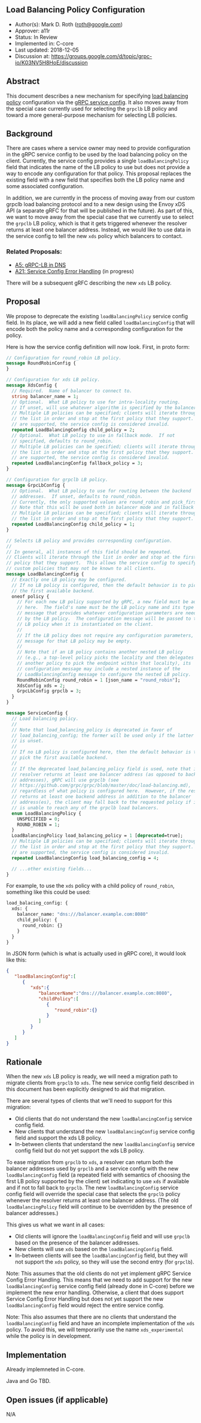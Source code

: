 Load Balancing Policy Configuration
----
* Author(s): Mark D. Roth (roth@google.com)
* Approver: a11r
* Status: In Review
* Implemented in: C-core
* Last updated: 2018-12-05
* Discussion at: https://groups.google.com/d/topic/grpc-io/K03NV5H8HoE/discussion

## Abstract

This document describes a new mechanism for specifying [load balancing
policy](https://github.com/grpc/grpc/blob/master/doc/load-balancing.md)
configuration via the [gRPC service
config](https://github.com/grpc/grpc/blob/master/doc/service_config.md).
It also moves away from the special case currently used for selecting
the `grpclb` LB policy and toward a more general-purpose mechanism for
selecting LB policies.

## Background

There are cases where a service owner may need to provide configuration
in the gRPC service config to be used by the load balancing policy on
the client.  Currently, the service config provides a single
`loadBalancingPolicy` field that indicates the name of the LB policy to
use but does not provide a way to encode any configuration for that
policy.  This proposal replaces the existing field with a new field that
specifies both the LB policy name and some associated configuration.

In addition, we are currently in the process of moving away from our
custom grpclb load balancing protocol and to a new design using the Envoy
xDS API (a separate gRFC for that will be published in the future).
As part of this, we want to move away from the special case that we
currently use to select the `grpclb` LB policy, which is that it gets
triggered whenever the resolver returns at least one balancer address.
Instead, we would like to use data in the service config to tell the
new `xds` policy which balancers to contact.

### Related Proposals:

* [A5: gRPC-LB in DNS](A5-grpclb-in-dns.md)
* [A21: Service Config Error Handling](https://github.com/grpc/proposal/pull/100) (in progress)

There will be a subsequent gRFC describing the new `xds` LB policy.

## Proposal

We propose to deprecate the existing `loadBalancingPolicy` service
config field.  In its place, we will add a new field called
`loadBalancingConfig` that will encode both the policy name and a
corresponding configuration for the policy.

Here is how the service config definition will now look.  First, in
proto form:

```proto
// Configuration for round_robin LB policy.
message RoundRobinConfig {
}

// Configuration for xds LB policy.
message XdsConfig {
  // Required.  Name of balancer to connect to.
  string balancer_name = 1;
  // Optional.  What LB policy to use for intra-locality routing.
  // If unset, will use whatever algorithm is specified by the balancer.
  // Multiple LB policies can be specified; clients will iterate through
  // the list in order and stop at the first policy that they support. If none
  // are supported, the service config is considered invalid.
  repeated LoadBalancingConfig child_policy = 2;
  // Optional.  What LB policy to use in fallback mode.  If not
  // specified, defaults to round_robin.
  // Multiple LB policies can be specified; clients will iterate through
  // the list in order and stop at the first policy that they support. If none
  // are supported, the service config is considered invalid.
  repeated LoadBalancingConfig fallback_policy = 3;
}

// Configuration for grpclb LB policy.
message GrpcLbConfig {
  // Optional.  What LB policy to use for routing between the backend
  // addresses.  If unset, defaults to round_robin.
  // Currently, the only supported values are round_robin and pick_first.
  // Note that this will be used both in balancer mode and in fallback mode.
  // Multiple LB policies can be specified; clients will iterate through
  // the list in order and stop at the first policy that they support.
  repeated LoadBalancingConfig child_policy = 1;
}

// Selects LB policy and provides corresponding configuration.
//
// In general, all instances of this field should be repeated.
// Clients will iterate through the list in order and stop at the first
// policy that they support.  This allows the service config to specify
// custom policies that may not be known to all clients.
message LoadBalancingConfig {
  // Exactly one LB policy may be configured.
  // If no LB policy is configured, then the default behavior is to pick
  // the first available backend.
  oneof policy {
    // For each new LB policy supported by gRPC, a new field must be added
    // here.  The field's name must be the LB policy name and its type is a
    // message that provides whatever configuration parameters are needed
    // by the LB policy.  The configuration message will be passed to the
    // LB policy when it is instantiated on the client.
    //
    // If the LB policy does not require any configuration parameters, the
    // message for that LB policy may be empty.
    //
    // Note that if an LB policy contains another nested LB policy
    // (e.g., a top-level policy picks the locality and then delegates to
    // another policy to pick the endpoint within that locality), its
    // configuration message may include a nested instance of the
    // LoadBalancingConfig message to configure the nested LB policy.
    RoundRobinConfig round_robin = 1 [json_name = "round_robin"];
    XdsConfig xds = 2;
    GrpcLbConfig grpclb = 3;
  }
}

message ServiceConfig {
  // Load balancing policy.
  //
  // Note that load_balancing_policy is deprecated in favor of
  // load_balancing_config; the former will be used only if the latter
  // is unset.
  //
  // If no LB policy is configured here, then the default behavior is to
  // pick the first available backend.
  //
  // If the deprecated load_balancing_policy field is used, note that if the
  // resolver returns at least one balancer address (as opposed to backend
  // addresses), gRPC will use grpclb (see
  // https://github.com/grpc/grpc/blob/master/doc/load-balancing.md),
  // regardless of what policy is configured here.  However, if the resolver
  // returns at least one backend address in addition to the balancer
  // address(es), the client may fall back to the requested policy if it
  // is unable to reach any of the grpclb load balancers.
  enum LoadBalancingPolicy {
    UNSPECIFIED = 0;
    ROUND_ROBIN = 1;
  }
  LoadBalancingPolicy load_balancing_policy = 1 [deprecated=true];
  // Multiple LB policies can be specified; clients will iterate through
  // the list in order and stop at the first policy that they support. If none
  // are supported, the service config is considered invalid.
  repeated LoadBalancingConfig load_balancing_config = 4;

  // ...other existing fields...
}
```

For example, to use the `xds` policy with a child policy of `round_robin`,
something like this could be used:

```proto
load_balacing_config: {
  xds: {
    balancer_name: "dns:///balancer.example.com:8080"
    child_policy: {
      round_robin: {}
    }
  }
}
```

In JSON form (which is what is actually used in gRPC core), it would
look like this:

```json
{
   "loadBalancingConfig":[
      {
         "xds":{
            "balancerName":"dns:///balancer.example.com:8080",
            "childPolicy":[
               {
                  "round_robin":{}
               }
            ]
         }
      }
   ]
}
```

## Rationale

When the new `xds` LB policy is ready, we will need a migration path to
migrate clients from `grpclb` to `xds`.  The new service config field
described in this document has been explicitly designed to aid that
migration.

There are several types of clients that we'll need to support for this
migration:
  * Old clients that do not understand the new `loadBalancingConfig` service
    config field.
  * New clients that understand the new `loadBalancingConfig` service config
    field and support the xds LB policy.
  * In-between clients that understand the new `loadBalancingConfig` service
    config field but do not yet support the xds LB policy.

To ease migration from `grpclb` to `xds`, a resolver can return both
the balancer addresses used by `grpclb` and a service config with the
new `loadBalancingConfig` field (a repeated field with semantics of
choosing the first LB policy supported by the client) set indicating to
use `xds` if available and if not to fall back to `grpclb`.  The new
`loadBalancingConfig` service config field will override the special
case that selects the `grpclb` policy whenever the resolver returns at
least one balancer address.  (The old `loadBalancingPolicy` field will
continue to be overridden by the presence of balancer addresses.)

This gives us what we want in all cases:
  * Old clients will ignore the `loadBalancingConfig` field and will use
    `grpclb` based on the presence of the balancer addresses.
  * New clients will use `xds` based on the `loadBalancingConfig` field.
  * In-between clients will see the `loadBalancingConfig` field, but they
    will not support the `xds` policy, so they will use the second entry
    (for `grpclb`).

Note: This assumes that the old clients do not yet implement gRPC Service
Config Error Handling.  This means that we need to add support for the
new `loadBalancingConfig` service config field (already done in C-core)
before we implement the new error handling.  Otherwise, a client that
does support Service Config Error Handling but does not yet support the
new `loadBalancingConfig` field would reject the entire service config.

Note: This also assumes that there are no clients that understand
the `loadBalancingConfig` field and have an incomplete implementation
of the `xds` policy.  To avoid this, we will temporarily use the name
`xds_experimental` while the policy is in development.

## Implementation

Already implemneted in C-core.

Java and Go TBD.

## Open issues (if applicable)

N/A
